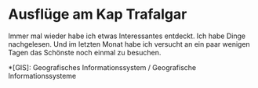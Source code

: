 # Ausflüge am Kap Trafalgar

Immer mal wieder habe ich etwas Interessantes entdeckt. Ich habe Dinge nachgelesen. 
Und im letzten Monat habe ich versucht an ein paar wenigen Tagen das Schönste noch einmal zu 
besuchen.

[^1]: https://de.wikipedia.org/wiki/Kap_Trafalgar


*[GIS]: Geografisches Informationssystem / Geografische Informationssysteme
